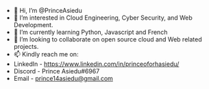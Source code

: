 - 👋 Hi, I’m @PrinceAsiedu
- 👀 I’m interested in Cloud Engineering, Cyber Security, and Web Development.
- 🌱 I’m currently learning Python, Javascript and French
- 💞️ I’m looking to collaborate on open source cloud and Web related projects.
- 📫 Kindly reach me on:
-   LinkedIn - https://www.linkedin.com/in/princeoforhasiedu/
-   Discord  - Prince Asiedu#6967
-   Email    - prince14asiedu@gmail.com
<!---
PrinceAsiedu/PrinceAsiedu is a ✨ special ✨ repository because its `README.md` (this file) appears on your GitHub profile.
You can click the Preview link to take a look at your changes.
--->
